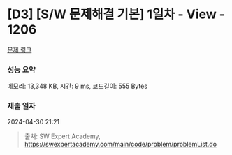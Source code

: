 # [D3] [S/W 문제해결 기본] 1일차 - View - 1206 

[문제 링크](https://swexpertacademy.com/main/code/problem/problemDetail.do?contestProbId=AV134DPqAA8CFAYh) 

### 성능 요약

메모리: 13,348 KB, 시간: 9 ms, 코드길이: 555 Bytes

### 제출 일자

2024-04-30 21:21



> 출처: SW Expert Academy, https://swexpertacademy.com/main/code/problem/problemList.do